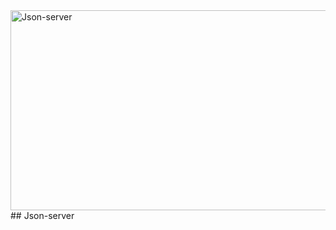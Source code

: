 <img src="https://socialify.git.ci/alungilembuthuma/Json-server/image?language=1&owner=1&name=1&stargazers=1&theme=Light" alt="Json-server" width="640" height="320" />
## Json-server
